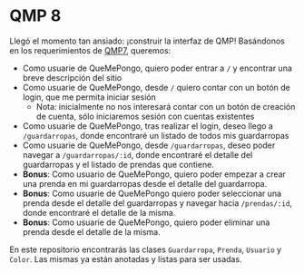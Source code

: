 QMP 8
====

Llegó el momento tan ansiado: ¡construir la interfaz de QMP! Basándonos en los requerimientos de [QMP7](https://docs.google.com/document/d/1ERlDghk47Yc1_V1SQ7oCnZAC4bubHx7ZhQXS3naKMJA/edit), queremos:

* Como usuarie de QueMePongo, quiero poder entrar a `/` y encontrar una breve descripción del sitio
* Como usuarie de QueMePongo, desde `/` quiero contar con un botón de login, que me permita iniciar sesión
  * Nota: inicialmente no nos interesará contar con un botón de creación de cuenta, sólo iniciaremos sesión con cuentas existentes
* Como usuarie de QueMePongo, tras realizar el login, deseo llego a `/guardarropas`, donde encontraré un listado de todos mis guardarropas
* Como usuarie de QueMePongo, desde `/guardarropas`, deseo poder navegar a `/guardarropas/:id`, donde encontraré el detalle del guardarropas y el listado de prendas que contiene.
* **Bonus**:  Como usuario de QueMePongo, quiero poder empezar a crear una prenda en mi guardarropas desde el detalle del guardarropa.
* **Bonus**: Como usuarie de QueMePongo quiero poder seleccionar una prenda desde el detalle del guardarropas y navegar hacia `/prendas/:id`, donde encontraré el detalle de la misma.
* **Bonus**: Como usuarie de QueMePongo, quiero poder eliminar una prenda desde el detalle de la misma.

En este repositorio encontrarás las clases `Guardarropa`, `Prenda`, `Usuario` y `Color`. Las mismas ya están anotadas y listas para ser usadas. 